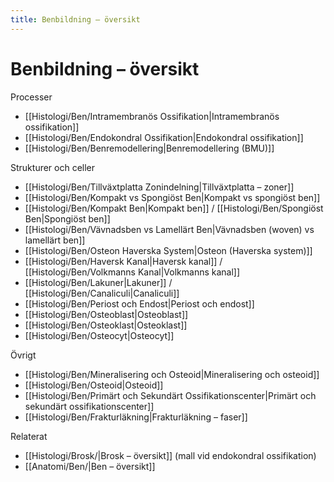 ```yaml
---
title: Benbildning – översikt
---
```


# Benbildning – översikt

Processer
- [[Histologi/Ben/Intramembranös Ossifikation|Intramembranös ossifikation]]
- [[Histologi/Ben/Endokondral Ossifikation|Endokondral ossifikation]]
- [[Histologi/Ben/Benremodellering|Benremodellering (BMU)]]

Strukturer och celler
- [[Histologi/Ben/Tillväxtplatta Zonindelning|Tillväxtplatta – zoner]]
- [[Histologi/Ben/Kompakt vs Spongiöst Ben|Kompakt vs spongiöst ben]]
- [[Histologi/Ben/Kompakt Ben|Kompakt ben]] / [[Histologi/Ben/Spongiöst Ben|Spongiöst ben]]
- [[Histologi/Ben/Vävnadsben vs Lamellärt Ben|Vävnadsben (woven) vs lamellärt ben]]
- [[Histologi/Ben/Osteon Haverska System|Osteon (Haverska system)]]
- [[Histologi/Ben/Haversk Kanal|Haversk kanal]] / [[Histologi/Ben/Volkmanns Kanal|Volkmanns kanal]]
- [[Histologi/Ben/Lakuner|Lakuner]] / [[Histologi/Ben/Canaliculi|Canaliculi]]
- [[Histologi/Ben/Periost och Endost|Periost och endost]]
- [[Histologi/Ben/Osteoblast|Osteoblast]]
- [[Histologi/Ben/Osteoklast|Osteoklast]]
- [[Histologi/Ben/Osteocyt|Osteocyt]]

Övrigt
- [[Histologi/Ben/Mineralisering och Osteoid|Mineralisering och osteoid]]
- [[Histologi/Ben/Osteoid|Osteoid]]
- [[Histologi/Ben/Primärt och Sekundärt Ossifikationscenter|Primärt och sekundärt ossifikationscenter]]
- [[Histologi/Ben/Frakturläkning|Frakturläkning – faser]]

Relaterat
- [[Histologi/Brosk/|Brosk – översikt]] (mall vid endokondral ossifikation)
- [[Anatomi/Ben/|Ben – översikt]]
